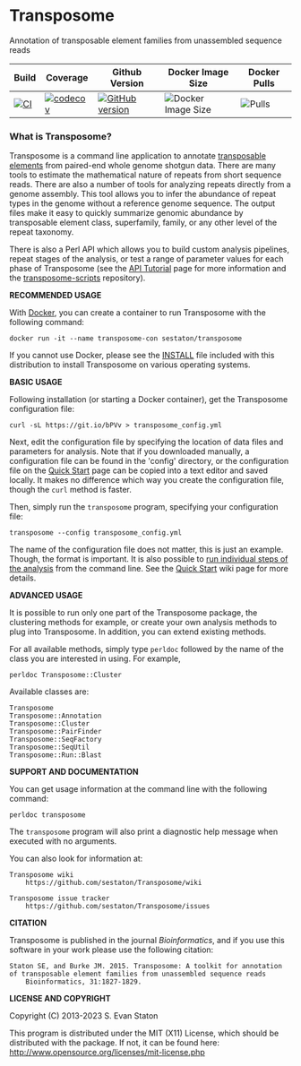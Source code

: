 Transposome
===========

Annotation of transposable element families from unassembled sequence reads

Build|Coverage|Github Version|Docker Image Size|Docker Pulls
---|---|---|---|---
[![CI](https://github.com/sestaton/Transposome/actions/workflows/main.yml/badge.svg)](https://github.com/sestaton/Transposome/actions/workflows/main.yml) | [![codecov](https://codecov.io/gh/sestaton/Transposome/branch/master/graph/badge.svg?token=SVO175KAI1)](https://codecov.io/gh/sestaton/Transposome) | [![GitHub version](https://badge.fury.io/gh/sestaton%2FTransposome.svg)](https://badge.fury.io/gh/sestaton%2FTransposome) | ![Docker Image Size](https://badgen.net/docker/size/sestaton/transposome?icon=docker&label=image%20size) | ![Pulls](https://img.shields.io/docker/pulls/sestaton/transposome.svg)

### What is Transposome?

Transposome is a command line application to annotate [transposable elements](http://en.wikipedia.org/wiki/Transposable_element) from paired-end whole genome shotgun data. There are many tools to estimate the mathematical nature of repeats from short sequence reads. There are also a number of tools for analyzing repeats directly from a genome assembly. This tool allows you to infer the abundance of repeat types in the genome without a reference genome sequence. The output files make it easy to quickly summarize genomic abundance by transposable element class, superfamily, family, or any other level of the repeat taxonomy.

There is also a Perl API which allows you to build custom analysis pipelines, repeat stages of the analysis, or test a range of parameter values for each phase of Transposome (see the [API Tutorial](https://github.com/sestaton/Transposome/wiki/API-Tutorial) page for more information and the [transposome-scripts](https://github.com/sestaton/transposome-scripts) repository).

**RECOMMENDED USAGE**

With [Docker](https://www.docker.com/), you can create a container to run Transposome with the following command:

    docker run -it --name transposome-con sestaton/transposome

If you cannot use Docker, please see the [INSTALL](https://github.com/sestaton/Transposome/blob/master/INSTALL.md) file included with this distribution to install Transposome on various operating systems.

**BASIC USAGE**

Following installation (or starting a Docker container), get the Transposome configuration file:

    curl -sL https://git.io/bPVv > transposome_config.yml 

Next, edit the configuration file by specifying the location of data files and parameters for analysis. Note that if you downloaded manually, a configuration file can be found in the 'config' directory, or the configuration file on the [Quick Start](https://github.com/sestaton/Transposome/wiki/Quick-Start) page can be copied into a text editor and saved locally. It makes no difference which way you create the configuration file, though the `curl` method is faster.

Then, simply run the `transposome` program, specifying your configuration file:

    transposome --config transposome_config.yml

The name of the configuration file does not matter, this is just an example. Though, the format is important. It is also possible to [run individual steps of the analysis](https://github.com/sestaton/Transposome/wiki/Running-some-or-all-of-the-analysis-steps) from the command line. See the [Quick Start](https://github.com/sestaton/Transposome/wiki/Quick-Start) wiki page for more details.

**ADVANCED USAGE**

It is possible to run only one part of the Transposome package, the clustering methods for example, or create 
your own analysis methods to plug into Transposome. In addition, you can extend existing methods.

For all available methods, simply type `perldoc` followed by the name of the class you are interested in 
using. For example,

    perldoc Transposome::Cluster

Available classes are: 

    Transposome
    Transposome::Annotation
    Transposome::Cluster
    Transposome::PairFinder
    Transposome::SeqFactory
    Transposome::SeqUtil
    Transposome::Run::Blast
                      

**SUPPORT AND DOCUMENTATION**

You can get usage information at the command line with the following command:

    perldoc transposome 

The `transposome` program will also print a diagnostic help message when executed with no arguments.

You can also look for information at:

    Transposome wiki
        https://github.com/sestaton/Transposome/wiki

    Transposome issue tracker
        https://github.com/sestaton/Transposome/issues

**CITATION**

Transposome is published in the journal *Bioinformatics*, and if you use this software in your work please use the following citation:

    Staton SE, and Burke JM. 2015. Transposome: A toolkit for annotation of transposable element families from unassembled sequence reads
        Bioinformatics, 31:1827-1829.

**LICENSE AND COPYRIGHT**

Copyright (C) 2013-2023 S. Evan Staton

This program is distributed under the MIT (X11) License, which should be distributed with the package. 
If not, it can be found here: http://www.opensource.org/licenses/mit-license.php


